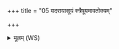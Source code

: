 +++
title = "05 यदरायासूयं स्त्रैषूयमावतोक्यम्"

+++
<details><summary>मूलम् (WS)</summary>

यदरायासूयं स्त्रैषूयमावतोक्यम् ।  
यत् पैतृषद्यं दौर्भाग्यं तदितो निर्णयामसि ॥ ॥ ५ ॥
</details>